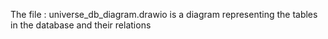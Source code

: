 The file : universe_db_diagram.drawio is a diagram representing the tables in the database and their relations


